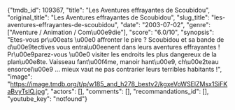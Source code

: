 {"tmdb_id": 109367, "title": "Les Aventures effrayantes de Scoubidou", "original_title": "Les Aventures effrayantes de Scoubidou", "slug_title": "les-aventures-effrayantes-de-scoubidou", "date": "2003-07-02", "genre": ["Aventure / Animation / Com\u00e9die"], "score": "6.0/10", "synopsis": "Etes-vous pr\u00eats \u00e0 affronter le pire ? Scoubidou et sa bande de d\u00e9tectives vous entra\u00eenent dans leurs aventures effrayantes ! Pr\u00e9parez-vous \u00e0 visiter les endroits les plus dangereux de la plan\u00e8te. Vaisseau fant\u00f4me, manoir hant\u00e9, ch\u00e2teau ensorcel\u00e9 ... mieux vaut ne pas contrarier leurs terribles habitants !", "image": "https://image.tmdb.org/t/p/w185_and_h278_bestv2/kgxeVoWSElZMsx1SiFKaBvyTslQ.jpg", "actors": [], "comments": [], "recommandations_id": [], "youtube_key": "notfound"}
